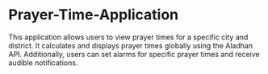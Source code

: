 # Prayer-Time-Application
This application allows users to view prayer times for a specific city and district. It calculates and displays prayer times globally using the Aladhan API. Additionally, users can set alarms for specific prayer times and receive audible notifications.
